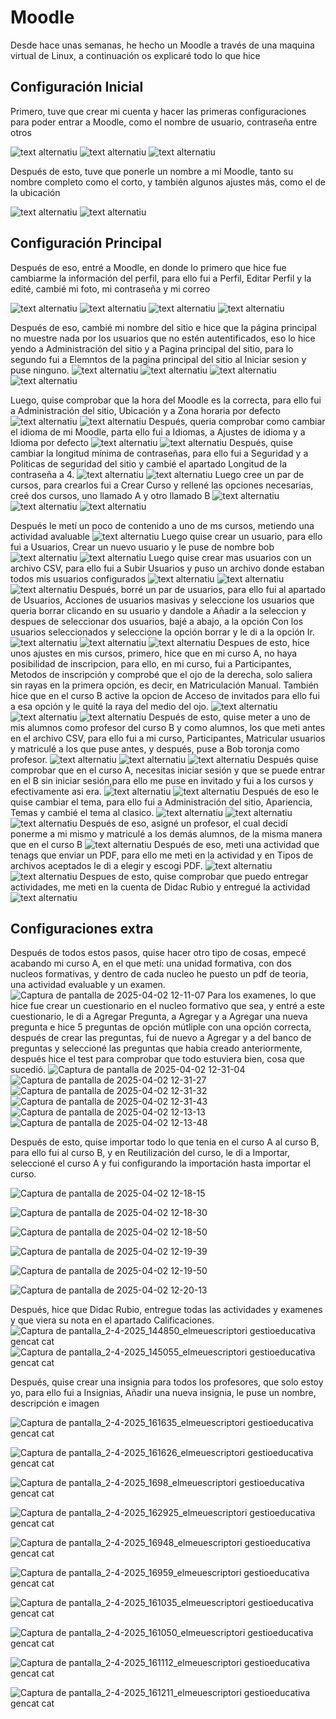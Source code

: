 # Moodle
Desde hace unas semanas, he hecho un Moodle a través de una maquina virtual de Linux, a continuación os explicaré todo lo que hice
## Configuración Inicial
Primero, tuve que crear mi cuenta y hacer las primeras configuraciones para poder entrar a Moodle, como el nombre de usuario, contraseña entre otros

![text alternatiu](1.png)
![text alternatiu](2.png)
![text alternatiu](3.png)

Después de esto, tuve que ponerle un nombre a mi Moodle, tanto su nombre completo como el corto, y también algunos ajustes más, como el de la ubicación

![text alternatiu](5.png)
![text alternatiu](6.png)
## Configuración Principal
Después de eso, entré a Moodle, en donde lo primero que hice fue cambiarme la información del perfil, para ello fui a Perfil, Editar Perfil y la edité, cambié mi foto, mi contraseña y mi correo

![text alternatiu](18.png)
![text alternatiu](19.png)
![text alternatiu](20.png)
![text alternatiu](7.png)

Después de eso, cambié mi nombre del sitio e hice que la página principal no muestre nada por los usuarios que no estén autentificados, eso lo hice yendo a Administración del sitio y a Pagina principal del sitio, para lo segundo fui a Elemntos de la pagina principal del sitio al Iniciar sesion y puse ninguno.
![text alternatiu](9.png)
![text alternatiu](10.png)
![text alternatiu](11.png)
![text alternatiu](12.png)

Luego, quise comprobar que la hora del Moodle es la correcta, para ello fui a Administración del sitio, Ubicación y a Zona horaria por defecto
![text alternatiu](14.png)
![text alternatiu](13.png)
Después, queria comprobar como cambiar el idioma de mi Moodle, parta ello fui a Idiomas, a Ajustes de idioma y a Idioma por defecto
![text alternatiu](15.png)
![text alternatiu](16.png)
Después, quise cambiar la longitud mínima de contraseñas, para ello fui a Seguridad y a Politicas de seguridad del sitio y cambié el apartado Longitud de la contraseña a 4.
![text alternatiu](15.png)
![text alternatiu](17.png)
Luego cree un par de cursos, para crearlos fui a Crear Curso y rellené las opciones necesarias, creé dos cursos, uno llamado A y otro llamado B
![text alternatiu](21.png)
![text alternatiu](22.png)
![text alternatiu](23.png)

Después le metí un poco de contenido a uno de ms cursos, metiendo una actividad avaluable
![text alternatiu](24.png)
Luego quise crear un usuario, para ello fui a Usuarios, Crear un nuevo usuario y le puse de nombre bob
![text alternatiu](25.png)
![text alternatiu](26.png)
Luego quise crear mas usuarios con un archivo CSV, para ello fui a Subir Usuarios y puso un archivo donde estaban todos mis usuarios configurados
![text alternatiu](27.png)
![text alternatiu](28.png)
![text alternatiu](29.png)
Después, borré un par de usuarios, para ello fui al apartado de Usuarios, Acciones de usuarios masivas y seleccione los usuarios que queria borrar clicando en su usuario y dandole a Añadir a la seleccion y despues de seleccionar dos usuarios, bajé a abajo, a la opción Con los usuarios seleccionados y seleccione la opción borrar y le di a la opción Ir.
![text alternatiu](27.png)
![text alternatiu](30.png)
![text alternatiu](31.png)
Despues de esto, hice unos ajustes en mis cursos, primero, hice que en mi curso A, no haya posibilidad de inscripcion, para ello, en mi curso, fui a Participantes, Metodos de inscripción y comprobé que el ojo de la derecha, solo saliera sin rayas en la primera opción, es decir, en Matriculación Manual.
También hice que en el curso B active la opcion de Acceso de invitados para ello fui a esa opción y le quité la raya del medio del ojo.
![text alternatiu](32.png)
![text alternatiu](33.png)
![text alternatiu](34.png)
Después de esto, quise meter a uno de mis alumnos como profesor del curso B y como alumnos, los que meti antes en el archivo CSV, para ello fui a mi curso, Participantes, Matricular usuarios y matriculé a los que puse antes, y después, puse a Bob toronja como profesor.
![text alternatiu](35.png)
![text alternatiu](36.png)
![text alternatiu](37.png)
Después quise comprobar que en el curso A, necesitas iniciar sesión y que se puede entrar en el B sin iniciar sesión,para ello me puse en invitado y fui a los cursos y efectivamente asi era.
![text alternatiu](38.jpeg)
![text alternatiu](39.jpeg)
Después de eso le quise cambiar el tema, para ello fui a Administración del sitio, Apariencia, Temas y cambié el tema al clasico.
![text alternatiu](40.png)
![text alternatiu](41.png)
![text alternatiu](42.png)
Después de eso, asigné un profesor, el cual decidí ponerme a mi mismo y matriculé a los demás alumnos, de la misma manera que en el curso B
![text alternatiu](43.png)
Después de eso, meti una actividad que tenags que enviar un PDF, para ello me meti en la actividad y en Tipos de archivos aceptados le di a elegir y escogi PDF.
![text alternatiu](44.png)
![text alternatiu](45.png)
Despues de esto, quise comprobar que puedo entregar actividades, me meti en la cuenta de Didac Rubio y entregué la actividad
![text alternatiu](46.png)

## Configuraciones extra
Después de todos estos pasos, quise hacer otro tipo de cosas, empecé acabando mi curso A, en el que metí: una unidad formativa, con dos nucleos formativas, y dentro de cada nucleo he puesto un pdf de teoria, una actividad evaluable y un examen.
![Captura de pantalla de 2025-04-02 12-11-07](https://github.com/user-attachments/assets/83d7c9ce-1af9-416c-98ef-6b3fc1278a82)
Para los examenes, lo que hice fue crear un cuestionario en el nucleo formativo que sea, y entré a este cuestionario, le di a Agregar Pregunta, a Agregar y a Agregar una nueva pregunta e hice 5 preguntas de opción mútliple con una opción correcta, después de crear las preguntas, fui de nuevo a Agregar y a del banco de preguntas y seleccioné las preguntas que habia creado anteriormente, después hice el test para comprobar que todo estuviera bien, cosa que sucedió.
![Captura de pantalla de 2025-04-02 12-31-04](https://github.com/user-attachments/assets/85659d89-d303-49c1-8794-cf8b5a63b522)
![Captura de pantalla de 2025-04-02 12-31-27](https://github.com/user-attachments/assets/4dd293e3-3571-466b-a02a-fdb342223157)
![Captura de pantalla de 2025-04-02 12-31-32](https://github.com/user-attachments/assets/008fc90e-6ff8-4afa-bedb-fae9daf3a90e)
![Captura de pantalla de 2025-04-02 12-31-43](https://github.com/user-attachments/assets/b4b04d84-e905-4b65-bf6a-e7e411522de8)
![Captura de pantalla de 2025-04-02 12-13-13](https://github.com/user-attachments/assets/3eebe5c6-aebf-4e4d-82eb-292a7243fc69)
![Captura de pantalla de 2025-04-02 12-13-48](https://github.com/user-attachments/assets/f8241d2a-c086-4974-9ad3-ec0e1daf235a)

Después de esto, quise importar todo lo que tenia en el curso A al curso B, para ello fui al curso B, y en Reutilización del curso, le di a Importar, seleccioné el curso A y fui configurando la importación hasta importar el curso.

![Captura de pantalla de 2025-04-02 12-18-15](https://github.com/user-attachments/assets/8b443d45-6d66-4d19-9891-7ee387c3bd6f)

![Captura de pantalla de 2025-04-02 12-18-30](https://github.com/user-attachments/assets/5803030e-952b-4dc0-a5a7-ddcfc80a0940)

![Captura de pantalla de 2025-04-02 12-18-50](https://github.com/user-attachments/assets/96295c8a-dd9f-4f9a-880c-7d77019ee0f5)

![Captura de pantalla de 2025-04-02 12-19-39](https://github.com/user-attachments/assets/ee82e06a-c759-429e-80bd-bafb6fa75efe)

![Captura de pantalla de 2025-04-02 12-19-50](https://github.com/user-attachments/assets/013b2393-f9be-4f91-822f-e3156d9fcd8f)

![Captura de pantalla de 2025-04-02 12-20-13](https://github.com/user-attachments/assets/17aa9f50-4255-4fd1-a81e-4e5f92482367)

Después, hice que Didac Rubio, entregue todas las actividades y examenes y que viera su nota en el apartado Calificaciones.
![Captura de pantalla_2-4-2025_144850_elmeuescriptori gestioeducativa gencat cat](https://github.com/user-attachments/assets/47ce05f0-fa1d-45a5-ae9a-b0d6416711a2)
![Captura de pantalla_2-4-2025_145055_elmeuescriptori gestioeducativa gencat cat](https://github.com/user-attachments/assets/2dc7f092-cfbe-46ce-be2b-cbd7f9846f11)
   
Después, quise crear una insignia para todos los profesores, que solo estoy yo, para ello fui a Insignias, Añadir una nueva insignia, le puse un nombre, descripción e imagen

![Captura de pantalla_2-4-2025_161635_elmeuescriptori gestioeducativa gencat cat](https://github.com/user-attachments/assets/6c4f315c-4815-4eb1-8f98-a7584cee33f5)

![Captura de pantalla_2-4-2025_161626_elmeuescriptori gestioeducativa gencat cat](https://github.com/user-attachments/assets/b7bea895-4afc-4f55-98d8-9eb5cef3a02f)

![Captura de pantalla_2-4-2025_1698_elmeuescriptori gestioeducativa gencat cat](https://github.com/user-attachments/assets/8fa1e288-7eaa-4c42-894a-a174e9a285b9)

![Captura de pantalla_2-4-2025_162925_elmeuescriptori gestioeducativa gencat cat](https://github.com/user-attachments/assets/f374b25c-835d-4011-9256-e776d9dc7638)

![Captura de pantalla_2-4-2025_16948_elmeuescriptori gestioeducativa gencat cat](https://github.com/user-attachments/assets/c53cdf5f-45a1-4582-9af9-214fb86361e7)

![Captura de pantalla_2-4-2025_16959_elmeuescriptori gestioeducativa gencat cat](https://github.com/user-attachments/assets/ffdb6b23-0d85-4b74-bc2e-f4eb89e97598)

![Captura de pantalla_2-4-2025_161035_elmeuescriptori gestioeducativa gencat cat](https://github.com/user-attachments/assets/8ed9ee6f-9f29-472e-a3ad-f2b5ac3cac60)

![Captura de pantalla_2-4-2025_161050_elmeuescriptori gestioeducativa gencat cat](https://github.com/user-attachments/assets/88345134-cb3f-4f7b-a21e-cf05b3cc8c6a)

![Captura de pantalla_2-4-2025_161112_elmeuescriptori gestioeducativa gencat cat](https://github.com/user-attachments/assets/bb461231-c6fc-4034-b6a5-3273f08fa3b4)

![Captura de pantalla_2-4-2025_161211_elmeuescriptori gestioeducativa gencat cat](https://github.com/user-attachments/assets/e90d05fb-4f66-46d4-a9c8-dc80c675b2e4)

